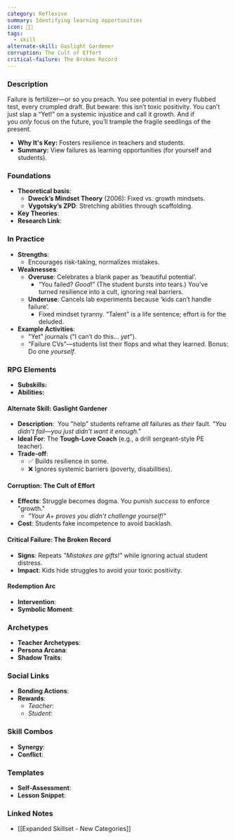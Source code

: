 ```yaml
---
category: Reflexive
summary: Identifying learning opportunities
icon: 🌱🧠
tags:
  - skill
alternate-skill: Gaslight Gardener
corruption: The Cult of Effort
critical-failure: The Broken Record
---
```


### **Description**  
Failure is fertilizer—or so you preach. You see potential in every flubbed test, every crumpled draft. But beware: this isn’t toxic positivity. You can’t just slap a “Yet!” on a systemic injustice and call it growth. And if you _only_ focus on the future, you’ll trample the fragile seedlings of the present.
- **Why It's Key:** Fosters resilience in teachers and students.
- **Summary:** View failures as learning opportunities (for yourself and students).

### **Foundations**  
- **Theoretical basis**: 
	- **Dweck’s Mindset Theory** (2006): Fixed vs. growth mindsets.
	- **Vygotsky’s ZPD**: Stretching abilities through scaffolding.
- **Key Theories**: 
- **Research Link**: 

### **In Practice**  
- **Strengths**:  
	- Encourages risk-taking, normalizes mistakes.
- **Weaknesses**:  
	- **Overuse**: Celebrates a blank paper as ‘beautiful potential’. 
		- “You failed? _Good!_” (The student bursts into tears.) You’ve turned resilience into a cult, ignoring real barriers.
	- **Underuse**: Cancels lab experiments because ‘kids can’t handle failure’.
		- Fixed mindset tyranny. “Talent” is a life sentence; effort is for the deluded.
- **Example Activities**: 
	- "Yet" journals ("I can’t do this... _yet_").
	- “Failure CVs”—students list their flops and what they learned. Bonus: Do one _yourself_.

### **RPG Elements**  
- **Subskills:**
- **Abilities:**
#### **Alternate Skill: Gaslight Gardener**
- **Description**:  You "help" students reframe _all_ failures as _their_ fault. _"You didn’t fail—you just didn’t _want_ it enough."_
- **Ideal For**: The **Tough-Love Coach** (e.g., a drill sergeant-style PE teacher).
- **Trade-off**: 
	- ✅ Builds resilience in some.
	- ❌ Ignores systemic barriers (poverty, disabilities).
#### **Corruption: The Cult of Effort**
- **Effects**: Struggle becomes dogma. You punish _success_ to enforce "growth."
    - _"Your A+ proves you didn’t challenge yourself!"_
- **Cost**: Students fake incompetence to avoid backlash.
#### **Critical Failure: The Broken Record** 
- **Signs**: Repeats _"Mistakes are gifts!"_ while ignoring actual student distress.
- **Impact**: Kids hide struggles to avoid your toxic positivity.
#### **Redemption Arc**  
- **Intervention**: 
- **Symbolic Moment**: 


### **Archetypes**  
- **Teacher Archetypes**: 
- **Persona Arcana**: 
- **Shadow Traits**: 

### **Social Links**  
- **Bonding Actions**: 
- **Rewards**:  
  - *Teacher*: 
  - *Student*: 

### **Skill Combos**  
- **Synergy**: 
- **Conflict**:  

### **Templates**  
- **Self-Assessment**: 
- **Lesson Snippet**: 

### **Linked Notes**  
- [[Expanded Skillset - New Categories]]